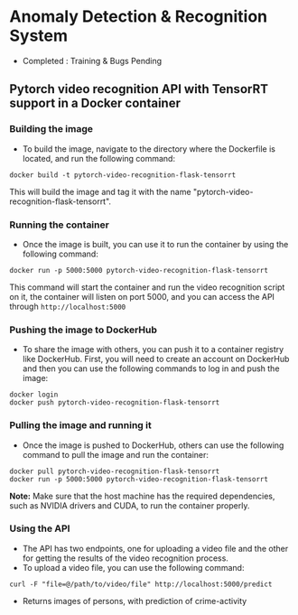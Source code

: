 # Anomaly Detection & Recognition System

- Completed : Training & Bugs Pending

## Pytorch video recognition API with TensorRT support in a Docker container

### Building the image
- To build the image, navigate to the directory where the Dockerfile is located, and run the following command:
```
docker build -t pytorch-video-recognition-flask-tensorrt
```
This will build the image and tag it with the name "pytorch-video-recognition-flask-tensorrt".

### Running the container
- Once the image is built, you can use it to run the container by using the following command:
```
docker run -p 5000:5000 pytorch-video-recognition-flask-tensorrt
```
This command will start the container and run the video recognition script on it, the container will listen on port 5000, and you can access the API through `http://localhost:5000`

### Pushing the image to DockerHub
- To share the image with others, you can push it to a container registry like DockerHub. First, you will need to create an account on DockerHub and then you can use the following commands to log in and push the image:
```
docker login
docker push pytorch-video-recognition-flask-tensorrt
```
### Pulling the image and running it
- Once the image is pushed to DockerHub, others can use the following command to pull the image and run the container:
```
docker pull pytorch-video-recognition-flask-tensorrt
docker run -p 5000:5000 pytorch-video-recognition-flask-tensorrt
```

**Note:** Make sure that the host machine has the required dependencies, such as NVIDIA drivers and CUDA, to run the container properly.

### Using the API
- The API has two endpoints, one for uploading a video file and the other for getting the results of the video recognition process.
- To upload a video file, you can use the following command:
```
curl -F "file=@/path/to/video/file" http://localhost:5000/predict
```

- Returns images of persons, with prediction of crime-activity